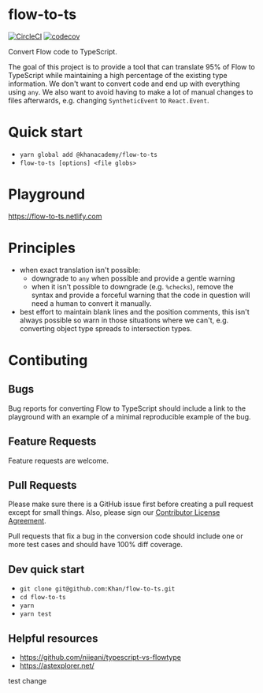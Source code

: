 # flow-to-ts

[![CircleCI](https://circleci.com/gh/Khan/flow-to-ts.svg?style=svg)](https://circleci.com/gh/Khan/flow-to-ts) [![codecov](https://codecov.io/gh/Khan/flow-to-ts/branch/master/graph/badge.svg)](https://codecov.io/gh/Khan/flow-to-ts)

Convert Flow code to TypeScript.

The goal of this project is to provide a tool that can translate 95% of Flow 
to TypeScript while maintaining a high percentage of the existing type 
information.  We don't want to convert code and end up with everything using
`any`.  We also want to avoid having to make a lot of manual changes to files
afterwards, e.g. changing `SyntheticEvent` to `React.Event`.

# Quick start

- `yarn global add @khanacademy/flow-to-ts`
- `flow-to-ts [options] <file globs>`

# Playground

https://flow-to-ts.netlify.com

# Principles

- when exact translation isn't possible:
  - downgrade to `any` when possible and provide a gentle warning
  - when it isn't possible to downgrade (e.g. `%checks`), remove the syntax
    and provide a forceful warning that the code in question will need a human
    to convert it manually.
- best effort to maintain blank lines and the position comments, this isn't
  always possible so warn in those situations where we can't, e.g. converting
  object type spreads to intersection types.

# Contibuting

## Bugs

Bug reports for converting Flow to TypeScript should include a link to the
playground with an example of a minimal reproducible example of the bug.

## Feature Requests

Feature requests are welcome.

## Pull Requests

Please make sure there is a GitHub issue first before creating a pull request
except for small things.  Also, please sign our [Contributor License Agreement](https://docs.google.com/forms/d/e/1FAIpQLSdyXYrc8ogVoA46J9KXyIj5nKlZzNkOnQG-4A1R7X_BWGTShQ/viewform).

Pull requests that fix a bug in the conversion code should include one or more
test cases and should have 100% diff coverage.

## Dev quick start

- `git clone git@github.com:Khan/flow-to-ts.git`
- `cd flow-to-ts`
- `yarn`
- `yarn test`

## Helpful resources

- https://github.com/niieani/typescript-vs-flowtype
- https://astexplorer.net/

test change
